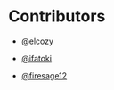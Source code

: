 # Contributors
-  [@elcozy](https://github.com/elcozy)

-  [@ifatoki](https://github.com/ifatoki)

-  [@firesage12](https://github.com/firesage12)
